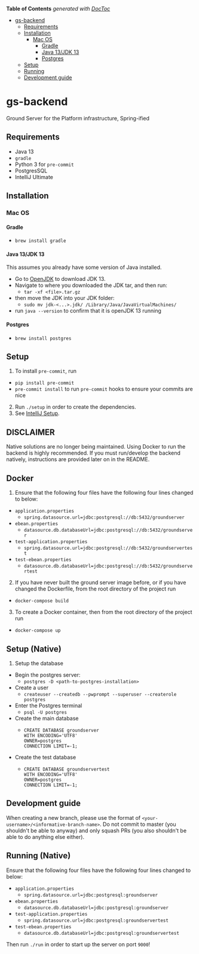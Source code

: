 <!-- START doctoc generated TOC please keep comment here to allow auto update -->
<!-- DON'T EDIT THIS SECTION, INSTEAD RE-RUN doctoc TO UPDATE -->
**Table of Contents**  *generated with [DocToc](https://github.com/thlorenz/doctoc)*

- [gs-backend](#gs-backend)
  - [Requirements](#requirements)
  - [Installation](#installation)
    - [Mac OS](#mac-os)
      - [Gradle](#gradle)
      - [Java 13/JDK 13](#java-13jdk-13)
      - [Postgres](#postgres)
  - [Setup](#setup)
  - [Running](#running)
  - [Development guide](#development-guide)

<!-- END doctoc generated TOC please keep comment here to allow auto update -->

# gs-backend
Ground Server for the Platform infrastructure, Spring-ified

## Requirements
- Java 13
- `gradle`
- Python 3 for `pre-commit`
- PostgresSQL
- IntelliJ Ultimate

## Installation
### Mac OS
#### Gradle
  - `brew install gradle`

#### Java 13/JDK 13
This assumes you already have some version of Java installed.
  - Go to [OpenJDK](https://jdk.java.net/13/) to download JDK 13.
  - Navigate to where you downloaded the JDK tar, and then run:
      -  `tar -xf <file>.tar.gz`
  - then move the JDK into your JDK folder:
      -  `sudo mv jdk-<...>.jdk/ /Library/Java/JavaVirtualMachines/`
  - run `java --version` to confirm that it is openJDK 13 running


#### Postgres
  - `brew install postgres`

## Setup
1. To install `pre-commit`, run
  - `pip install pre-commit`
  - `pre-commit install` to run `pre-commit` hooks to ensure your commits are nice
2. Run `./setup` in order to create the dependencies.
3. See [IntelliJ Setup](docs/intellij_setup.md).

## DISCLAIMER
Native solutions are no longer being maintained. Using Docker to run the backend is highly recommended. If you must run/develop the backend natively, instructions are provided later on in the README.

## Docker
1. Ensure that the following four files have the following four lines changed to below:
  - `application.properties`
      * `spring.datasource.url=jdbc:postgresql://db:5432/groundserver`
  - `ebean.properties`
      * `datasource.db.databaseUrl=jdbc:postgresql://db:5432/groundserver`
  - `test-application.properties`
      * `spring.datasource.url=jdbc:postgresql://db:5432/groundservertest`
  - `test-ebean.properties`
      * `datasource.db.databaseUrl=jdbc:postgresql://db:5432/groundservertest`
2. If you have never built the ground server image before, or if you have changed the Dockerfile, from the root directory of the project run
  - `docker-compose build`
3. To create a Docker container, then from the root directory of the project run
  -  `docker-compose up`

## Setup (Native)
1. Setup the database
  - Begin the postgres server:
      * `postgres -D <path-to-postgres-installation>`
  - Create a user
      * `createuser --createdb --pwprompt --superuser --createrole postgres`
  - Enter the Postgres terminal
      * `psql -U postgres`
  - Create the main database
      * ```
        CREATE DATABASE groundserver
        WITH ENCODING='UTF8'
        OWNER=postgres
        CONNECTION LIMIT=-1;
        ```
  - Create the test database
      * ```
        CREATE DATABASE groundservertest
        WITH ENCODING='UTF8'
        OWNER=postgres
        CONNECTION LIMIT=-1;
        ```

## Development guide

When creating a new branch, please use the format of `<your-username>/<informative-branch-name>`. Do not commit to master (you shouldn't be able to anyway) and only squash PRs (you also shouldn't be able to do anything else either).


## Running (Native)
Ensure that the following four files have the following four lines changed to below:
  - `application.properties`
      * `spring.datasource.url=jdbc:postgresql:groundserver`
  - `ebean.properties`
      * `datasource.db.databaseUrl=jdbc:postgresql:groundserver`
  - `test-application.properties`
      * `spring.datasource.url=jdbc:postgresql:groundservertest`
  - `test-ebean.properties`
      * `datasource.db.databaseUrl=jdbc:postgresql:groundservertest`

Then run `./run` in order to start up the server on port `9000`!
